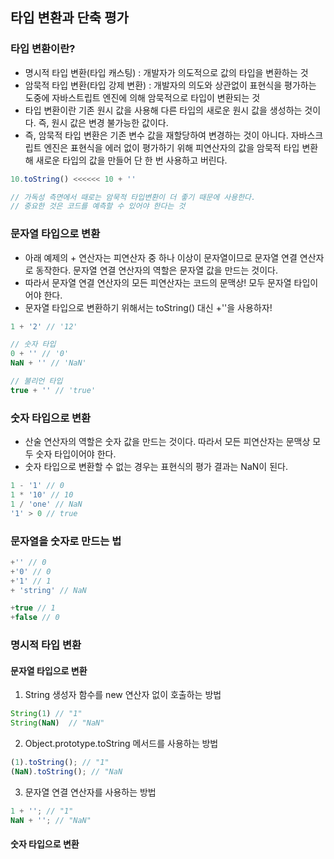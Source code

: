 ## 타입 변환과 단축 평가

### 타입 변환이란?
- 명시적 타입 변환(타입 캐스팅) : 개발자가 의도적으로 값의 타입을 변환하는 것
- 암묵적 타입 변환(타입 강제 변환) : 개발자의 의도와 상관없이 표현식을 평가하는 도중에 자바스트립트 엔진에 의해 암묵적으로 타입이 변환되는 것
- 타입 변환이란 기존 원시 값을 사용해 다른 타입의 새로운 원시 값을 생성하는 것이다. 즉, 원시 값은 변경 불가능한 값이다. 
- 즉, 암묵적 타입 변환은 기존 변수 값을 재할당하여 변경하는 것이 아니다. 자바스크립트 엔진은 표현식을 에러 없이 평가하기 위해 피연산자의 값을 암묵적 타입 변환해 새로운 타입의 값을 만들어 단 한 번 사용하고 버린다. 

```js
10.toString() <<<<<< 10 + ''

// 가독성 측면에서 때로는 암묵적 타입변환이 더 좋기 때문에 사용한다. 
// 중요한 것은 코드를 예측할 수 있어야 한다는 것
```

### 문자열 타입으로 변환
- 아래 예제의 + 연산자는 피연산자 중 하나 이상이 문자열이므로 문자열 연결 연산자로 동작한다. 문자열 연결 연산자의 역할은 문자열 값을 만드는 것이다.
- 따라서 문자열 연결 연산자의 모든 피연산자는 코드의 문맥상! 모두 문자열 타입이어야 한다. 
- 문자열 타입으로 변환하기 위해서는 toString() 대신 +''을 사용하자! 
```js
1 + '2' // '12'
```
```js
// 숫자 타입
0 + '' // '0'
NaN + '' // 'NaN'

// 불리언 타입
true + '' // 'true' 
```

### 숫자 타입으로 변환
- 산술 연산자의 역할은 숫자 값을 만드는 것이다. 따라서 모든 피연산자는 문맥상 모두 숫자 타입이어야 한다. 
- 숫자 타입으로 변환할 수 없는 경우는 표현식의 평가 결과는 NaN이 된다. 
```js
1 - '1' // 0
1 * '10' // 10
1 / 'one' // NaN
'1' > 0 // true
```

### 문자열을 숫자로 만드는 법
```js
+'' // 0
+'0' // 0
+'1' // 1
+ 'string' // NaN

+true // 1
+false // 0
```
### 명시적 타입 변환 
#### 문자열 타입으로 변환
1. String 생성자 함수를 new 연산자 없이 호출하는 방법
```js
String(1) // "1"
String(NaN)  // "NaN"
```

2. Object.prototype.toString 메서드를 사용하는 방법
```js
(1).toString(); // "1"
(NaN).toString(); // "NaN
```

3. 문자열 연결 연산자를 사용하는 방법
 ```js
1 + ''; // "1"
NaN + ''; // "NaN"
```

#### 숫자 타입으로 변환
